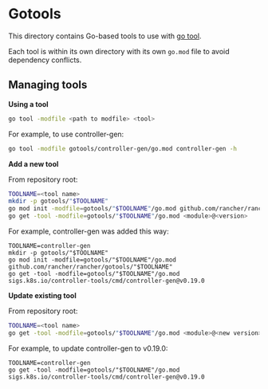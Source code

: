 # Gotools

This directory contains Go-based tools to use with [go
tool](https://tip.golang.org/doc/modules/managing-dependencies#tools).

Each tool is within its own directory with its own `go.mod` file to avoid
dependency conflicts.

## Managing tools

**Using a tool**

```sh
go tool -modfile <path to modfile> <tool>
```

For example, to use controller-gen:

```sh
go tool -modfile gotools/controller-gen/go.mod controller-gen -h
```

**Add a new tool**

From repository root:

```sh
TOOLNAME=<tool name>
mkdir -p gotools/"$TOOLNAME"
go mod init -modfile=gotools/"$TOOLNAME"/go.mod github.com/rancher/rancher/gotools/"$TOOLNAME"
go get -tool -modfile=gotools/"$TOOLNAME"/go.mod <module>@<version>
```

For example, controller-gen was added this way:

```
TOOLNAME=controller-gen
mkdir -p gotools/"$TOOLNAME"
go mod init -modfile=gotools/"$TOOLNAME"/go.mod github.com/rancher/rancher/gotools/"$TOOLNAME"
go get -tool -modfile=gotools/"$TOOLNAME"/go.mod sigs.k8s.io/controller-tools/cmd/controller-gen@v0.19.0
```


**Update existing tool**

From repository root:

```sh
TOOLNAME=<tool name>
go get -tool -modfile=gotools/"$TOOLNAME"/go.mod <module>@<new version>
```

For example, to update controller-gen to v0.19.0:

```
TOOLNAME=controller-gen
go get -tool -modfile=gotools/"$TOOLNAME"/go.mod sigs.k8s.io/controller-tools/cmd/controller-gen@v0.19.0
```
